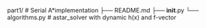part1/                               # Serial A*implementation
├── README.md
├── __init__.py
└── algorithms.py                    # astar_solver with dynamic h(x) and f-vector
